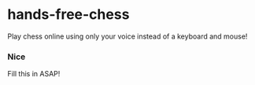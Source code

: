 # hands-free-chess
Play chess online using only your voice instead of a keyboard and mouse!

### Nice
Fill this in ASAP!
